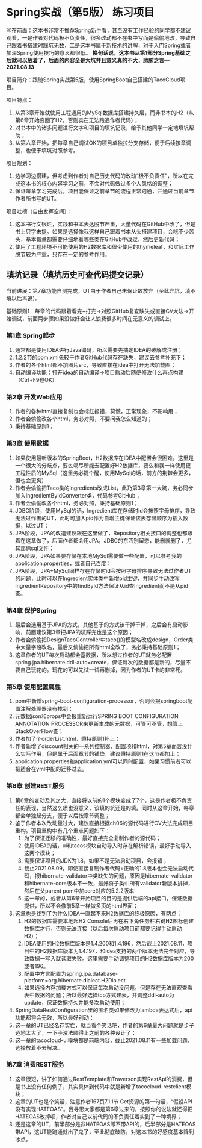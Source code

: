 # Spring实战（第5版） 练习项目
写在前面：这本书非常不推荐Spring新手看，甚至没有工作经验的同学都不建议观看，一是作者对代码极不负责任，很多改动都不在书中写而是偷偷地改，导致自己跟着书搭建时踩坑无数，二是这本书属于新技术的讲解，对于入门Spring或者加深Spring使用技巧的意义都很低。
**换句话说，这本书从第1部分Spring基础之后就可以放着了，后面的内容全是大坑并且意义真的不大，肺腑之言—2021.08.13**

项目简介：跟随Spring实战第5版，使用SpringBoot自己搭建的TacoCloud项目。

项目特点：

1. 从第3章开始就使用工程通用的MySql数据库搭建持久层，而非书本的H2（从第6章开始变回了H2，否则实在无法跑通作者代码）；
2. 对书本中的诸多问题进行文字和项目的填坑记录，给予其他同学一定地填坑帮助；
3. 从第六章开始，把每章自己调试OK的项目单独拉分支存储，便于后续按章调整，也便于填坑对照参考。

项目规划：
1. 边学习边搭建，但考虑到作者对自己历史代码的改动“极不负责任”，所以在完成这本书的核心内容学习之前，不会对代码做过多个人风格的调整；
2. 保证每章学习完成后，项目能保证之前章节的流程正常跑通，并通过当前章节作者所书写的UT。

项目吐槽（自由发挥空间）： 
1. 这本书行文很烂，实践和书本表达脱节严重，大量代码在GitHub中改了，但是书上只字未提。如果是选择像我这样自己跟着书本从头搭建项目，会吃不少苦头，基本每章都需要仔细地看哪些类在GitHub中改过，然后更新代码；
2. 使用了工程环境不可能使用的H2数据库和很少使用的thymeleaf，和实际工作脱节较为严重，只存在一定的参考作用。

## 填坑记录（填坑历史可查代码提交记录）
当前进展：第7章功能自测完成，UT由于作者自己未保证故放弃（至此弃坑，填不填以后再说）。

基础原则1：每章的代码跟着看完+打完->对照GitHub复查缺失或直接CV大法->开始调试，前面两步骤如果没做好会让人浪费很多时间在无意义的调试上。
### 第1章 Spring起步
1. 通常都是使用IDEA进行Java编码，所以需要先搞定IDEA的破解或注册；
2. 1.2.2节的pom.xml先较于作者GitHub代码存在缺失，建议去参考补充下；
3. 作者的各个html都不加图片src，导致直接在idea中打开无法加载图；
4. 自动编译功能：打开idea的自动编译->项目启动后随便修改什么再点构建（Ctrl+F9也OK）
### 第2章 开发Web应用
1. 作者的各种html直接复制也会标红报错，莫慌，正常现象，不影响用；
2. 作者会偷偷改各个html，务必对照，不要问我怎么知道的；
3. 秉持基础原则1；
### 第3章 使用数据
1. 如果使用最新版本的SpringBoot，H2数据库在IDEA中配置会很困难。这里是一个很大的分歧点，要么竭尽所能去配置好H2数据库，要么和我一样使用更工程性质的MySql（这里务必提个醒，使用MySql的话，前方的荆棘会更多，但也会更爽）
2. 作者会偷偷把Taco类的ingredients改成List<Ingredient>，此乃第3章第一大坑，务必同步加入IngredientByIdConverter类，代码参考GitHub；
3. 作者会偷偷改各个html，务必对照，秉持基础原则1；
4. JDBC阶段，使用MySql的话，Ingredient库在存储时id会按照字母排序，导致无法过作者的UT，此时可加入pid作为自增主键保证该表存储顺序为插入数据，以过UT；
5. JPA阶段，JPA的改造建议跟在这里做了，Repository相关接口的调整也都跟着在这章做了，后面作者都会用JPA，JDBC的东西别留恋，能删就删了，尤其那俩sql文件；
6. JPA阶段，JPA如果要存储在本地MySql需要做一些配置，可以参考我的application.properties，或者自己百度；
7. JPA阶段，JPA+MySql同样存在存储时id会按照字母排序导致无法过作者UT的问题，此时可以在Ingredient实体类中新增pid主键，并同步手动改写IngredientRepository中的findById方法保证从id查Ingredient而不是从pid查。
### 第4章 保护Spring
1. 最后会选用基于JPA的方式，其他基于的方式该干掉干掉，之后会有启动影响，前面建议第3章把JPA的坑踩完也是这个原因；
2. 作者会偷偷把DesignTacoController中taco()的模型名改成design，Order类中大量字段改名，最后又偷偷把所有html全改了，务必秉持基础原则1；
3. 这章作者的UT每次启动都会塞数据，所以想过作者的UT就务必配置spring.jpa.hibernate.ddl-auto=create，保证每次的数据都是新的，尽量不要自己玩花的。玩花的可以先试一试再删掉，因为作者的UT卡的非常死。
### 第5章 使用配置属性
1. pom中新增spring-boot-configuration-processor，否则会报springboot配置注解处理器没有找到；
2. 元数据json和props中会报重新运行SPRING BOOT CONFIGURATION ANNOTATION PROCESSOR来更新生成的元数据，可管可不管，想管上StackOverFlow查；
3. 作者加了个orderList.html，秉持原则1补上；
4. 作者新增了discount相关的一系列控制器、配置项和html，对第5章而言没什么实际作用，但是属于后面章节的铺垫，建议秉持原则1在这节都加上；
5. application.properties和application.yml可以同时配置，如果习惯前者可以把适合在yml中配的迁移过去。
### 第6章 创建REST服务
1. 第6章的变动及其之大，直接将以前的1个模块变成了7个，这是作者极不负责任的表现，当然这么喷也没意义，该填的坑还是的填。同时从这章开始，每章都会单独起分支，便于以后按章节调整；
2. 鉴于作者本次改动量过大，建议直接根据ch06的源代码进行CV大法完成项目重构。项目重构中有几个重点问题如下：
    1. 为了保证迁移的准确性，最好直接完全复制作者的源代码；
    2. 使用IDEA的话，ui和tacos模块自动导入时存在解析错误，最好手动导入这两个模块；
    3. 需要保证项目的JDK为1.8，如果不是无法启动项目，会报错；
    4. 截止2021.08.09，即使直接复制作者代码+正确的1.8版本也会无法启动代码，报hibernate-validator中类缺失的问题，原因是hibernate-validator和hibernate-core版本不一致，最好将子类中所有validator新版本排掉，然后在父parent pom中加core对应的5.2.2版本‘
    5. 这一章的，或者从第6章开始项目的目的是提供后端的api接口，保证数据提供，所以不会像前5章一样做多页的html界面；
3. 这章也是找到了为什么IDEA一直起不来H2数据库的终极原因，有两点：
    1. H2的数据库需要本地起H2 Console后再在右下角任务栏右键H2图标创建数据库才行，否则无法连接（以后每次启动项目前都要记得手动启动H2）；
    2. IDEA使用的H2数据库版本是1.4.200和1.4.196，然后截止2021.08.11，项目中的H2数据库版本为1.4.197，和idea支持的两个版本无法完全对应，导致数据一写入就读取失败。这里需要手动调整项目的H2数据库版本为200或者196。
    3. 配置中方言配置为spring.jpa.database-platform=org.hibernate.dialect.H2Dialect
    4. 如果选择内存加载方式可以保证每次启动没问题，但是存在无法直观查看表中数据的问题；所以最好选择tcp方式建表，并调整ddl-auto为update，保证数据持久并能多次启动使用；
4. SpringDataRestConfiguration里的匿名类如果修改为lambda表达式后，api功能都将会无效，所以最好别动；
5. 这一章的UT已经名存实亡，就当看个笑话吧，作者的第6章最大问题就是步子迈地太大了，一下子没法顾得上之前的各种设计了；
6. 这一章的tacocloud-ui模块都是前端内容，截止2021.08.11有一些加载问题，选择放着不去解决。
### 第7章 消费REST服务
1. 这章很短，讲了如何通过RestTemplate和Traverson实现RestApi的消费，但是书上没有任何例子，其实具体到代码中就是新增了tacocloud-restclient模块；
2. 这章的UT也是个笑话，注意作者167页7.1.1节 Get资源的第一句话，“假设API没有实现HATEOAS”。我寻思大家都是第6章过来的，按照你的说法就还得把HATEOAS改掉呗，作者对自己以前代码的不负责任着实到了一种境界；
3. 还是这章的UT，前半部分是非HATEOAS即不带API的，后半部分是HATEOAS带API，这UT能跑通就出了鬼了，至此彻底破防，对这本书的好感度基本降到冰点。
